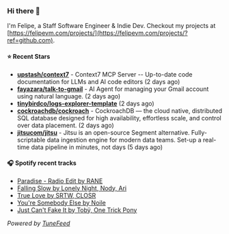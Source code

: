 ### Hi there 👋

I'm Felipe, a Staff Software Engineer & Indie Dev. Checkout my projects at [https://felipevm.com/projects/](https://felipevm.com/projects/?ref=github.com).

#### ⭐ Recent Stars
- **[upstash/context7](https://github.com/upstash/context7)** - Context7 MCP Server -- Up-to-date code documentation for LLMs and AI code editors (2 days ago)
- **[fayazara/talk-to-gmail](https://github.com/fayazara/talk-to-gmail)** - AI Agent for managing your Gmail account using natural language. (2 days ago)
- **[tinybirdco/logs-explorer-template](https://github.com/tinybirdco/logs-explorer-template)** (2 days ago)
- **[cockroachdb/cockroach](https://github.com/cockroachdb/cockroach)** - CockroachDB — the cloud native, distributed SQL database designed for high availability, effortless scale, and control over data placement. (2 days ago)
- **[jitsucom/jitsu](https://github.com/jitsucom/jitsu)** - Jitsu is an open-source Segment alternative. Fully-scriptable data ingestion engine for modern data teams. Set-up a real-time data pipeline in minutes, not days (5 days ago)

#### 🎧 Spotify recent tracks
- [Paradise - Radio Edit by RANE](https://open.spotify.com/track/6jN88s9JwpS68HTjGTJKbZ)
- [Falling Slow by Lonely Night, Nody, Ari](https://open.spotify.com/track/0GtWjzcGcFLaCEMPTWxWEL)
- [True Love by SRTW, CLOSR](https://open.spotify.com/track/1w6lRo2aEfxCShmR3mXQVr)
- [You&#39;re Somebody Else by Noile](https://open.spotify.com/track/1N4QP63qx7hfUD6A403wY6)
- [Just Can&#39;t Fake It by Tobÿ, One Trick Pony](https://open.spotify.com/track/4YrLoal2Gqn9a8OpVtPNgE)

_Powered by [TuneFeed](https://tunefeed.app?ref=github.com)_
